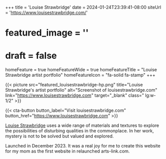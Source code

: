 +++
title = 'Louise Strawbridge'
date = 2024-01-24T23:39:41-08:00
siteUrl = 'https://www.louisestrawbridge.com/'
# featured_image = ''
# draft = false
homeFeature = true
homeFeatureWide = true
homeFeatureTitle = "Louise Strawbridge artist portfolio"
homeFeatureIcon = "fa-solid fa-stamp"
+++

{{< picture src="featured_louisestrawbridge-hp.png" title="Louise Strawbridge's artist portfolio" alt="Screenshot of louisestrawbridge.com" link="https://www.louisestrawbridge.com" target="_blank" class=" lg:w-1/2" >}}

{{< cta-button button_label="Visit louisestrawbridge.com" button_href="https://www.louisestrawbridge.com" >}}
<!--more-->

[Louise Strawbridge](https://www.louisestrawbridge.com) uses a wide range of materials and textures to explore the possibilities of disturbing qualities in the commonplace. In her work, mystery is not to be solved but valued and explored.

Launched in December 2023. It was a real joy for me to create this website for my mom as the first website in relaunched arts-link.com.